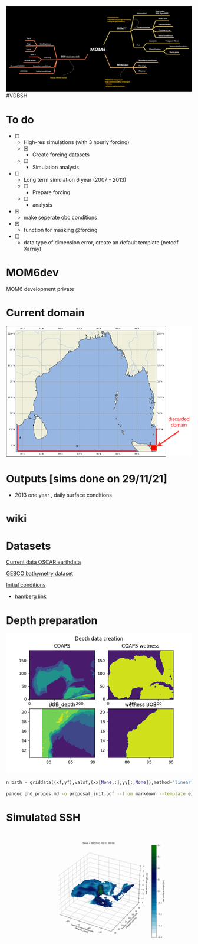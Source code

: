 ![](Screenshot%20from%202021-11-17%2007-57-27.png)
#VDBSH
# To do

- [ ] - High-res simulations (with 3 hourly forcing)
  - [x] - Create forcing datasets
  - [ ] - Simulation analysis
- [ ] - Long term simulation 6 year (2007 - 2013)
  - [ ] - Prepare forcing
  - [ ] - analysis   
- [x] - make seperate obc conditions 
- [x] - function for masking @forcing
- [ ] - data type of dimension error, create an default template (netcdf Xarray)


# MOM6dev
MOM6 development private

# Current domain

![](summs/Untitled%20Diagram.drawio.png)

# Outputs [sims done on 29/11/21]

- 2013 one year , daily surface conditions


# wiki

# Datasets

[Current data OSCAR earthdata](https://podaac-tools.jpl.nasa.gov/drive/files/allData/oscar/preview/L4/oscar_third_deg)

[GEBCO bathymetry dataset](https://www.gebco.net/data_and_products/gridded_bathymetry_data/)

[Initial conditions ](https://www.ecmwf.int/en/research/climate-reanalysis/ocean-reanalysis)
  - [hamberg link](https://www.cen.uni-hamburg.de/en/icdc/data/ocean/easy-init-ocean/ecmwf-oras5.html)


# Depth preparation


![](data_ana/depth_create.png)

```python
n_bath = griddata((xf,yf),valsf,(xx[None,:],yy[:,None]),method="linear")
```

```BASH
pandoc phd_propos.md -o proposal_init.pdf --from markdown --template eisvogel --listing
```


# Simulated SSH

![](exps/caops/docs/caops1/SSH.gif)
